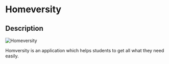 # Homeversity

## Description

![Homeversity](presintation.gif)

Homversity is an application which helps students to get all what they need easily.
